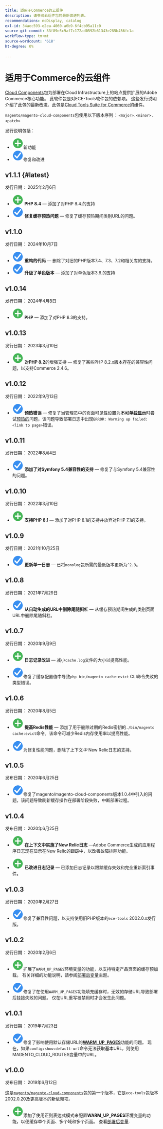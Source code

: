 ```yaml
---
title: 适用于Commerce的云组件
description: 请参阅云组件包的最新改进列表。
recommendations: noDisplay, catalog
exl-id: 34aec593-e2ea-4060-a6b9-6f4cb95a11c0
source-git-commit: 33f89e5c9af7c172ad0592b61343e285b456fc1a
workflow-type: tm+mt
source-wordcount: '618'
ht-degree: 0%

---
```


# 适用于Commerce的云组件

[Cloud Components](https://github.com/magento/magento-cloud-components)包为部署在Cloud Infrastructure上的站点提供扩展的Adobe Commerce核心功能。 此软件包是对ECE-Tools软件包的依赖项。 这些发行说明介绍了此包的最新改进，此包是[Cloud Tools Suite for Commerce](cloud-tools-suite.md)的组件。

`magento/magento-cloud-components`包使用以下版本序列： `<major>.<minor>.<patch>`

发行说明包括：

- ![新图标](../../assets/new.svg)新功能
- ![修复图标](../../assets/fix.svg)修复和改进

<!--Add release notes below-->

## v1.1.1 {#latest}


发行日期： 2025年2月6日

- ![新图标](../../assets/new.svg) **PHP 8.4** — 添加了对PHP 8.4.<!-- MCLOUD-13148	 - -->的支持
- ![修复图标](../../assets/fix.svg) **修复缓存预热问题** — 修复了缓存预热期间类别URL的问题。<!-- MCLOUD-12454 - -->


## v1.1.0

发行日期： 2024年10月7日

- ![修复图标](../../assets/fix.svg) **重构的代码** — 删除了对旧的PHP版本7.4、7.3、7.2和相关库的支持。<!-- MCLOUD-9278 - -->
- ![修复图标](../../assets/fix.svg) **升级了单色版本** — 添加了对单色版本3.6.<!-- MCLOUD-12855 - -->的支持

## v1.0.14

发行日期： 2024年4月8日

- ![新图标](../../assets/new.svg) **PHP** — 添加了对PHP 8.3的支持。

## v1.0.13

发行日期： 2023年3月10日

- ![新图标](../../assets/new.svg) **对PHP 8.2**&#x200B;的增强支持 — 修复了某些PHP 8.2.x版本存在的兼容性问题，以支持Commerce 2.4.6。

## v1.0.12

发行日期： 2022年9月13日

- ![修复图标](../../assets/fix.svg) **预热错误** — 修复了当管理员中的页面可见性设置为&#x200B;[**不可单独显示**](https://experienceleague.adobe.com/en/docs/commerce-admin/systems/data-transfer/data-attributes-product#simple-product-csv-file-structure)时尝试[预热的](../environment/variables-post-deploy.md#warm_up_pages)问题，该问题导致部署日志中出现`ERROR: Warming up failed: <link to page>`错误。<!-- MCLOUD-9134 -->

## v1.0.11

发行日期： 2022年8月4日

- ![修复图标](../../assets/fix.svg) **添加了对Symfony 5.4兼容性的支持** — 修复了与Symfony 5.4兼容性的问题。<!-- AC-3550 -->

## v1.0.10

发行日期： 2022年3月10日

- ![新图标](../../assets/new.svg) **支持PHP 8.1** — 添加了对PHP 8.1的支持并放弃对PHP 7.1的支持。

## v1.0.9

发行日期： 2021年10月25日

- ![修复图标](../../assets/fix.svg) **更新单一日志** — 已将`monolog`包所需的最低版本更新为`^2.3`。<!-- ACMP-1263 -->

## v1.0.8

发行日期： 2021年7月29日

- ![修复图标](../../assets/fix.svg) **从自动生成的URL中删除尾随斜杠** — 从缓存预热期间生成的类别页面URL中删除尾随斜杠。<!--MCLOUD-7192-->

## v1.0.7

发行日期： 2020年9月9日

- ![新图标](../../assets/new.svg) **日志记录改进** — 减小`cache.log`文件的大小以提高性能。<!--MCLOUD-6859-->

- ![修复图标](../../assets/fix.svg)修复了缓存配置值中导致`php bin/magento cache:evict` CLI命令失败的类型错误。

## v1.0.6

发行日期： 2020年8月5日

- ![新图标](../../assets/new.svg) **提高Redis性能** — 添加了用于删除过期的Redis密钥的`./bin/magento cache:evict`命令，该命令可减少Redis内存使用率以提高性能。<!--MCLOUD-6023-->

- ![修复图标](../../assets/fix.svg)为修复性能问题，删除了上下文&#x200B;*中* New Relic日志的支持。<!--MCLOUD-6422-->

## v1.0.5

发布日期： 2020年6月25日

- ![修复图标](../../assets/fix.svg)修复了magento/magento-cloud-components版本1.0.4中引入的问题，该问题导致刷新缓存操作在部署阶段失败，中断部署过程。

## v1.0.4

发布日期： 2020年6月25日

- ![新图标](../../assets/new.svg) **在上下文中实施了New Relic日志** —Adobe Commerce生成的应用程序日志现在显示在New Relic的跟踪中，以改善故障排除功能。<!--MCLOUD-6029-->

- ![新图标](../../assets/new.svg) **已改进日志记录** — 已添加日志记录以跟踪缓存失效和完全重新索引事件。<!--MCLOUD-6157-->

## v1.0.3

发行日期： 2020年2月27日

- ![修复图标](../../assets/fix.svg)修复了兼容性问题，以支持使用旧PHP版本的`ece-tools` 2002.0.x发行版。

## v1.0.2

发行日期： 2020年2月6日

- ![新图标](../../assets/new.svg)扩展了`WARM_UP_PAGES`环境变量的功能，以支持特定产品页面的缓存预加载。 有关详细的功能说明，请参阅[部署后变量](../environment/variables-post-deploy.md#warm_up_pages)主题。<!--MAGECLOUD-4444-->

- ![修复图标](../../assets/fix.svg)修复了在使用`WARM_UP_PAGES`功能填充缓存时，无效的存储URL导致部署后挂接失败的问题。 仅在URL重写被禁用时才会发生此问题。<!-- MAGECLOUD-4094 -->

## v1.0.1

发行日期： 2019年7月23日

- ![修复图标](../../assets/fix.svg)修复了影响使用默认存储URL的&#x200B;[**WARM_UP_PAGES**](../environment/variables-post-deploy.md#warm_up_pages)&#x200B;功能的问题。 现在，如果`config:show:default-url`命令无法获取基本URL，则使用MAGENTO_CLOUD_ROUTES变量中的URL。<!-- MAGECLOUD-3866 -->

## v1.0.0

发布日期： 2019年6月12日

这是[`magento/magento-cloud-components`](https://github.com/magento/magento-cloud-components)包的第一个版本，它是`ece-tools`包版本2002.0.20及更高版本的新依赖项。

- ![new icon](../../assets/new.svg)添加了使用正则表达式模式来配置&#x200B;**WARM_UP_PAGES**&#x200B;环境变量的功能，以便缓存单个页面、多个域和多个页面。 查看[部署后变量](../environment/variables-post-deploy.md#warm_up_pages).<!--MAGECLOUD-3258-->
